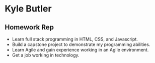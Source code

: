 # Kyle Butler
## Homework Rep

- Learn full stack programming in HTML, CSS, and Javascript.
- Build a capstone project to demonstrate my programming abilities.
- Learn Agile and gain experience working in an Agile environment.
- Get a job working in technology.
